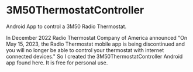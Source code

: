 # 3M50ThermostatController
Android App to control a 3M50 Radio Thermostat.

In December 2022 Radio Thermostat Company of America announced "On May 15, 2023, the Radio Thermostat mobile app is being discontinued and you will no longer be able to control your thermostat with internet connected devices." So I created the 3M50ThermostatController Android app found here. It is free for personal use. 
